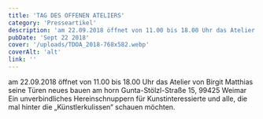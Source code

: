 ```yaml
---
title: 'TAG DES OFFENEN ATELIERS'
category: 'Presseartikel'
description: 'am 22.09.2018 öffnet von 11.00 bis 18.00 Uhr das Atelier von Birgit Matthias seine Türen neues bauen am horn Gunta-Stölzl-Straße 15, 99425 Weimar Ein unverbindliches Hereinschnuppern für Kunstinteressierte und alle, die mal hinter die „Künstlerkulissen“ schauen möchten.'
pubDate: 'Sept 22 2018'
cover: '/uploads/TDOA_2018-768x582.webp'
coverAlt: 'alt'
link: ''
---
```


am 22.09.2018 öffnet von 11.00 bis 18.00 Uhr das Atelier von Birgit Matthias seine Türen neues bauen am horn Gunta-Stölzl-Straße 15, 99425 Weimar Ein unverbindliches Hereinschnuppern für Kunstinteressierte und alle, die mal hinter die „Künstlerkulissen“ schauen möchten.